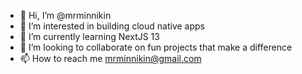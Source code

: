 - 👋 Hi, I’m @mrminnikin
- 👀 I’m interested in building cloud native apps
- 🌱 I’m currently learning NextJS 13
- 💞️ I’m looking to collaborate on fun projects that make a difference
- 📫 How to reach me mrminnikin@gmail.com
